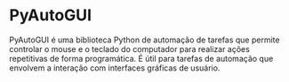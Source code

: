 # PyAutoGUI
PyAutoGUI é uma biblioteca Python de automação de tarefas que permite controlar o mouse e o teclado do computador para realizar ações repetitivas de forma programática. É útil para tarefas de automação que envolvem a interação com interfaces gráficas de usuário.

